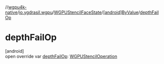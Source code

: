 //[wgpu4k-native](../../../../index.md)/[io.ygdrasil.wgpu](../../index.md)/[WGPUStencilFaceState](../index.md)/[[android]ByValue](index.md)/[depthFailOp](depth-fail-op.md)

# depthFailOp

[android]\
open override var [depthFailOp](depth-fail-op.md): [WGPUStencilOperation](../../-w-g-p-u-stencil-operation/index.md)